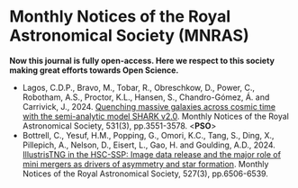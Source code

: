 # Monthly Notices of the Royal Astronomical Society (MNRAS)

**Now this journal is fully open-access. Here we respect to this society making great efforts towards Open Science.**

* Lagos, C.D.P., Bravo, M., Tobar, R., Obreschkow, D., Power, C., Robotham, A.S., Proctor, K.L., Hansen, S., Chandro-Gómez, Á. and Carrivick, J., 2024. [Quenching massive galaxies across cosmic time with the semi-analytic model SHARK v2.0](https://academic.oup.com/mnras/article-abstract/531/3/3551/7663578). Monthly Notices of the Royal Astronomical Society, 531(3), pp.3551-3578. <**PSO**>
* Bottrell, C., Yesuf, H.M., Popping, G., Omori, K.C., Tang, S., Ding, X., Pillepich, A., Nelson, D., Eisert, L., Gao, H. and Goulding, A.D., 2024. [IllustrisTNG in the HSC-SSP: Image data release and the major role of mini mergers as drivers of asymmetry and star formation](https://academic.oup.com/mnras/article-abstract/527/3/6506/7286659). Monthly Notices of the Royal Astronomical Society, 527(3), pp.6506-6539.
